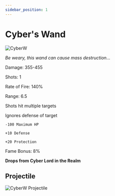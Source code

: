 ```yaml
---
sidebar_position: 1
---
```


# Cyber's Wand

![CyberW](https://vwiki.valorserver.com/api/item/picture/cyber's%20wand)

<i>Be weary, this wand can cause mass destruction...</i>

Damage: 355-455

Shots: 1

Rate of Fire: 140%

Range: 6.5

Shots hit multiple targets

Ignores defense of target

    -100 Maximum HP
    
    +10 Defense
    
    +20 Protection

Fame Bonus: 8%

**Drops from Cyber Lord in the Realm**

## Projectile

![CyberW Projectile](https://cdn.discordapp.com/attachments/953134990428868629/997619543402877059/cyberswand.gif)

